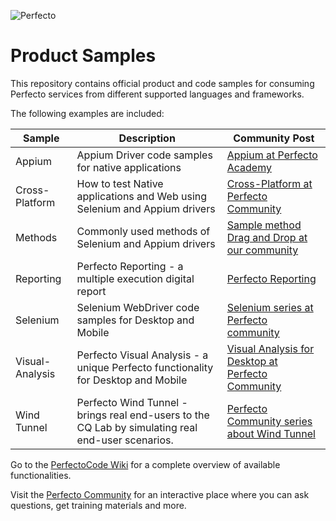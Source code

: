 ![Perfecto](http://www.perfectomobile.com/sites/all/themes/perfecto/img/logo.png)

# Product Samples
This repository contains official product and code samples for consuming Perfecto services from different supported languages and frameworks.

The following examples are included:

| Sample      | Description     | Community Post        |
|----------------|------------------|---------------------|
|Appium |Appium Driver code samples for native applications |[Appium at Perfecto Academy](https://community.perfectomobile.com/posts/1174358) |
|Cross-Platform |How to test Native applications and Web using Selenium and Appium drivers |[Cross-Platform at Perfecto Community](https://community.perfectomobile.com/posts/1197636-cross-platform-cross-browser-testing-sample-project-for-responsive-web-test) |
|Methods   |Commonly used methods of Selenium and Appium drivers|[Sample method Drag and Drop at our community ](https://community.perfectomobile.com/posts/1160587-drag-and-drop-on-a-desktop-browser) |
|Reporting | Perfecto Reporting - a multiple execution digital report |[Perfecto Reporting]() |
|Selenium | Selenium WebDriver code samples for Desktop and Mobile |[Selenium series at Perfecto community](https://community.perfectomobile.com/series/20208-selenium-remotewebdriver-rwd) |
|Visual-Analysis | Perfecto Visual Analysis - a unique Perfecto functionality for Desktop and Mobile |[Visual Analysis for Desktop at Perfecto Community](https://community.perfectomobile.com/posts/1138832-visual-analysis-enhances-desktop-web-testing) |
|Wind Tunnel | Perfecto Wind Tunnel - brings real end-users to the CQ Lab by simulating real end-user scenarios. |[Perfecto Community series about Wind Tunnel](https://community.perfectomobile.com/series/24692-complete-wind-tunnel-guide) |




Go to the [PerfectoCode Wiki](https://github.com/PerfectoCode/Samples/wiki) for a complete overview of available functionalities.

Visit the [Perfecto Community](https://community.perfectomobile.com/) for an interactive place where you can ask questions, get training materials and more.
